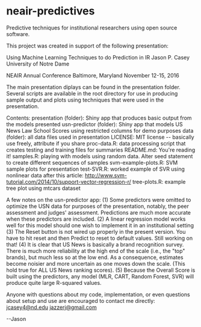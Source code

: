 # neair-predictives

Predictive techniques for institutional researchers using open source software.

This project was created in support of the following presentation:

Using Machine Learning Techniques to do Prediction in IR
Jason P. Casey
University of Notre Dame

NEAIR Annual Conference
Baltimore, Maryland
November 12-15, 2016

The main presentation diplays can be found in the presentation folder.  Several scripts are available in the root directory
for use in producing sample output and plots using techniques that were used in the presentation.

Contents:
presentation (folder): Shiny app that produces basic output from the models presented
usn-predictor (folder): Shiny app that models US News Law School Scores using restricted columns for demo purposes
data (folder): all data files used in presentation
LICENSE: MIT license -- basically use freely, attribute if you share
proc-data.R: data processing script that creates testing and training files for summaries
README.md: You're reading it!
samples.R: playing with models using random data.  Alter seed statement to create different sequences of samples
svm-example-plots.R: SVM sample plots for presentation
test-SVR.R: worked example of SVR using nonlinear data after this article:
            http://www.svm-tutorial.com/2014/10/support-vector-regression-r/
tree-plots.R: example tree plot using mtcars dataset

A few notes on the usn-predictor app:
(1) Some predictors were omitted to optimize the USN data for purposes of the presentation,
    notably, the peer assessment and judges' assessment.  Predictions are much more accurate
    when these predictors are included.
(2) A linear regression model works well for this model should one wish to implement it in an institutional setting
(3) The Reset button is not wired up properly in the present version.  You have to hit reset and then Predict to 
    reset to default values.  Still working on that!
(4) It is clear that US News is basically a brand recognition survey.  There is much more reliability at the
    high end of the scale (i.e., the "top" brands), but much less so at the low end.  As a consequence, estimates
    become noisier and more uncertain as one moves down the scale.  (This hold true for ALL US News ranking scores).
(5) Because the Overall Score is built using the predictors, any model (MLR, CART, Random Forest, SVR) will produce
    quite large R-squared values.
    
Anyone with questions about my code, implementation, or even questions about setup and use are encouraged to contact me directly:
jcasey4@nd.edu
jazzerj@gmail.com

--Jason
